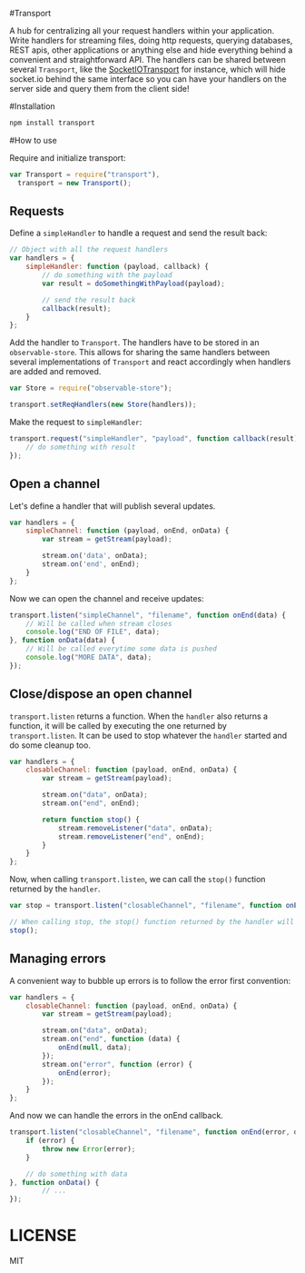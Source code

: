 #Transport

A hub for centralizing all your request handlers within your application. Write handlers for streaming files, doing http requests, querying databases, REST apis, other applications or anything else and hide everything behind a convenient and straightforward API. The handlers can be shared between several `Transport`, like the [SocketIOTransport](https://github.com/flams/olives#socketiotransport) for instance, which will hide socket.io behind the same interface so you can have your handlers on the server side and query them from the client side!

#Installation

```bash
npm install transport
```

#How to use

Require and initialize transport:

```js
var Transport = require("transport"),
  transport = new Transport();
```

## Requests

Define a `simpleHandler` to handle a request and send the result back:

```js
// Object with all the request handlers
var handlers = {
    simpleHandler: function (payload, callback) {
        // do something with the payload
        var result = doSomethingWithPayload(payload);

        // send the result back
        callback(result);
    }
};
```

Add the handler to `Transport`. The handlers have to be stored in an `observable-store`. This allows for sharing the same handlers between several implementations of `Transport` and react accordingly when handlers are added and removed.

```js
var Store = require("observable-store");

transport.setReqHandlers(new Store(handlers));
```

Make the request to `simpleHandler`:

```js
transport.request("simpleHandler", "payload", function callback(result) {
    // do something with result
});
```

## Open a channel

Let's define a handler that will publish several updates.

```js
var handlers = {
    simpleChannel: function (payload, onEnd, onData) {
        var stream = getStream(payload);

        stream.on('data', onData);
        stream.on('end', onEnd);
    }
};
```

Now we can open the channel and receive updates:

```js
transport.listen("simpleChannel", "filename", function onEnd(data) {
    // Will be called when stream closes
    console.log("END OF FILE", data);
}, function onData(data) {
    // Will be called everytime some data is pushed
    console.log("MORE DATA", data);
});
```

## Close/dispose an open channel

`transport.listen` returns a function. When the `handler` also returns a function, it will be called by executing the one returned by `transport.listen`. It can be used to stop whatever the `handler` started and do some cleanup too.

```js
var handlers = {
    closableChannel: function (payload, onEnd, onData) {
        var stream = getStream(payload);

        stream.on("data", onData);
        stream.on("end", onEnd);

        return function stop() {
            stream.removeListener("data", onData);
            stream.removeListener("end", onEnd);
        }
    }
};
```

Now, when calling `transport.listen`, we can call the `stop()` function returned by the `handler`.

```js
var stop = transport.listen("closableChannel", "filename", function onEnd() { ... }, function onData() { ... });

// When calling stop, the stop() function returned by the handler will be executed.
stop();
```

## Managing errors

A convenient way to bubble up errors is to follow the error first convention:

```js
var handlers = {
    closableChannel: function (payload, onEnd, onData) {
        var stream = getStream(payload);

        stream.on("data", onData);
        stream.on("end", function (data) {
            onEnd(null, data);
        });
        stream.on("error", function (error) {
            onEnd(error);
        });
    }
};
````

And now we can handle the errors in the onEnd callback.

```js
transport.listen("closableChannel", "filename", function onEnd(error, data) {
    if (error) {
        throw new Error(error);
    }

    // do something with data
}, function onData() {
        // ...
});
```


LICENSE
=======

MIT
